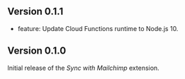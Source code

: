## Version 0.1.1

- feature: Update Cloud Functions runtime to Node.js 10.

## Version 0.1.0

Initial release of the _Sync with Mailchimp_ extension.
